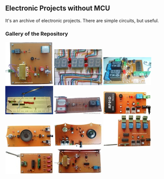 ## Electronic Projects without MCU
It's an archive of electronic projects. There are simple circuits, but useful.
 
### Gallery of the Repository
![](Alarm_PIR/Pictures/Album.jpg)
![](Clock_7SegmentDisplay/Pictures/Album.jpg)
![](RelayController_RF_ASK_FixCode_2CH/Pictures/Album.jpg)
![](RelayController_RF_ASK_FixCode_6CH/Pictures/Album.jpg)
![](NightLight/Pictures/Album.jpg)
![](CodeLock_RFID/Pictures/Album.jpg)
![](GasDetector/Pictures/Album.jpg)
![](GasDetector_Model2/Pictures/Album.jpg)
![](RelayController_RF_ASK_FixCode_4CH/Pictures/Album.jpg)
![](RelayController_RF_ASK_FixCode_4CH/Pictures/Album2.jpg)
![](RelayController_LaserPointer_1CH/Pictures/Album.jpg)
